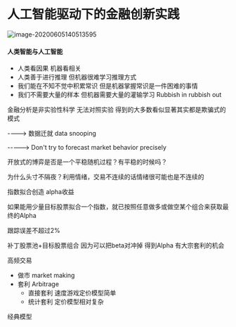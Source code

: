 # 人工智能驱动下的金融创新实践

![image-20200605140513595](C:\Users\winkle\AppData\Roaming\Typora\typora-user-images\image-20200605140513595.png)



#### 人类智能与人工智能

- 人类看因果 机器看相关
- 人类善于进行推理 但机器很难学习推理方式
- 我们能在不知不觉中积累常识 但是机器掌握常识是一件困难的事情
- 我们不需要大量的样本 但机器需要大量的灌输学习 Rubbish in rubbish out



金融分析是非实验性科学 无法对照实验 得到的大多数看似显著其实都是欺骗式的模式

----> 数据迁就 data snooping

-----> Don't try to forecast market behavior precisely



开放式的博弈是否是一个平稳随机过程？有平稳的时候吗？

为什么头寸不隔夜？利用情绪，交易不连续的话情绪很可能也是不连续的



指数拟合创造 alpha收益

如果能用少量目标股票拟合一个指数，就已按照任意做多或做空某个组合来获取最终的Alpha

跟踪误差不超过2%

补丁股票池+目标股票组合   因为可以把beta对冲掉 得到Alpha 有大宗套利的机会



高频交易

- 做市 market making
- 套利 Arbitrage
  - 直接套利 速度游戏定价模型简单
  - 统计套利 定价模型相对复杂

经典模型